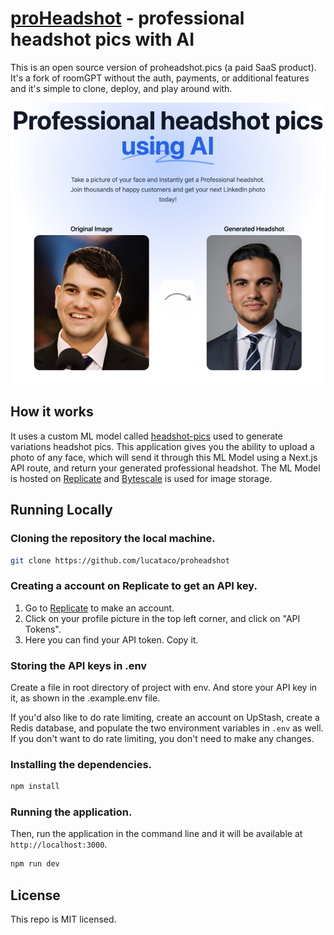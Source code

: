 # [proHeadshot](https://proHeadshot.pics) - professional headshot pics with AI

This is an open source version of proheadshot.pics (a paid SaaS product). It's a fork of roomGPT without the auth, payments, or additional features and it's simple to clone, deploy, and play around with.

[![Room GPT](./public/og-image.png)](https://proheadshot.pics)

## How it works

It uses a custom ML model called [headshot-pics](https://github.com/lllyasviel/ControlNet) used to generate variations headshot pics. This application gives you the ability to upload a photo of any face, which will send it through this ML Model using a Next.js API route, and return your generated professional headshot. The ML Model is hosted on [Replicate](https://replicate.com) and [Bytescale](https://www.bytescale.com/) is used for image storage.

## Running Locally

### Cloning the repository the local machine.

```bash
git clone https://github.com/lucataco/proheadshot
```

### Creating a account on Replicate to get an API key.

1. Go to [Replicate](https://replicate.com/) to make an account.
2. Click on your profile picture in the top left corner, and click on "API Tokens".
3. Here you can find your API token. Copy it.

### Storing the API keys in .env

Create a file in root directory of project with env. And store your API key in it, as shown in the .example.env file.

If you'd also like to do rate limiting, create an account on UpStash, create a Redis database, and populate the two environment variables in `.env` as well. If you don't want to do rate limiting, you don't need to make any changes.

### Installing the dependencies.

```bash
npm install
```

### Running the application.

Then, run the application in the command line and it will be available at `http://localhost:3000`.

```bash
npm run dev
```

## License

This repo is MIT licensed.

